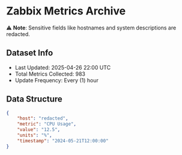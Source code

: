 # Zabbix Metrics Archive

⚠️ **Note**: Sensitive fields like hostnames and system descriptions are redacted.

## Dataset Info
- Last Updated: 2025-04-26 22:00 UTC
- Total Metrics Collected: 983
- Update Frequency: Every (1) hour

## Data Structure
```json
{
    "host": "redacted",
    "metric": "CPU Usage",
    "value": "12.5",
    "units": "%",
    "timestamp": "2024-05-21T12:00:00"
}
```
